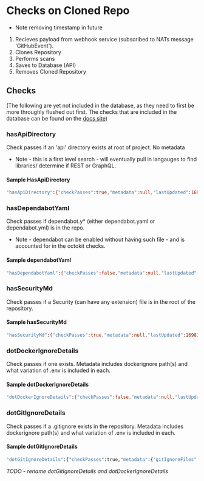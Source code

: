 # Checks on Cloned Repo

* Note removing timestamp in future

1) Recieves payload from webhook service (subscribed to NATs message 'GitHubEvent').
2) Clones Repository
3) Performs scans
4) Saves to Database (API)
5) Removes Cloned Repository

## Checks 
(The following are yet not included in the database, as they need to first be more throughly flushed out first. The checks that are included in the database can be found on the [docs site](https://phacdatahub.github.io/ruok-service-autochecker/scanners/))

### hasApiDirectory

Check passes if an 'api' directory exists at root of project. No metadata

* Note - this is a first level search - will eventually pull in langauges to find libraries/ determine if REST or GraphQL.

#### Sample HasApiDirectory

```bash
"hasApiDirectory":{"checkPasses":true,"metadata":null,"lastUpdated":1698174245826}
```

### hasDependabotYaml

Check passes if dependabot.y* (either dependabot.yaml or dependabot.yml) is in the repo.

* Note - dependabot can be enabled without having such file - and is accounted for in the octokit checks.

#### Sample dependabotYaml

```bash
"hasDependabotYaml":{"checkPasses":false,"metadata":null,"lastUpdated":1698174245826}
```

### hasSecurityMd

Check passes if a Security (can have any extension) file is in the root of the repository.

#### Sample hasSecurityMd

```bash
"hasSecurityMd":{"checkPasses":true,"metadata":null,"lastUpdated":1698174245826}
```

### dotDockerIgnoreDetails

Check passes if one exists.  Metadata includes dockerignore path(s) and what variation of .env is included in each.

#### Sample dotDockerIgnoreDetails

```bash
"dotDockerIgnoreDetails":{"checkPasses":false,"metadata":null,"lastUpdated":1698174245826}
```

### dotGitIgnoreDetails

Check passes if a .gitignore exists in the repository.  Metadata includes dockerignore path(s) and what variation of .env is included in each.

#### Sample dotGitIgnoreDetails

```bash
"dotGitIgnoreDetails":{"checkPasses":true,"metadata":{"gitIgnoreFiles":[{"ignoreFilePath":".gitignore","hasDotenv":true,"hasDoubleStarSlashStarDotenv":true,"hasDoubleStarSlashDotenvStar":false}]},"lastUpdated":1698174245828}
```

*TODO - rename dotGitIgnoreDetails and dotDockerIgnoreDetails*

